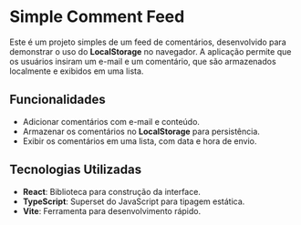 # Simple Comment Feed

Este é um projeto simples de um feed de comentários, desenvolvido para demonstrar o uso do **LocalStorage** no navegador. A aplicação permite que os usuários insiram um e-mail e um comentário, que são armazenados localmente e exibidos em uma lista.

## Funcionalidades

- Adicionar comentários com e-mail e conteúdo.
- Armazenar os comentários no **LocalStorage** para persistência.
- Exibir os comentários em uma lista, com data e hora de envio.

## Tecnologias Utilizadas

- **React**: Biblioteca para construção da interface.
- **TypeScript**: Superset do JavaScript para tipagem estática.
- **Vite**: Ferramenta para desenvolvimento rápido.
  

